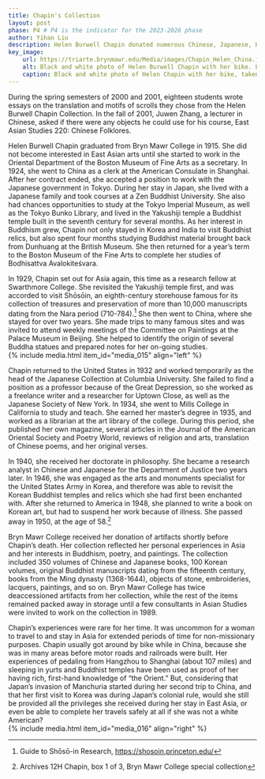 ```yaml
---
title: Chapin's Collection 
layout: post
phase: P4 # P4 is the indicator for the 2023-2026 phase
author: Yihan Liu
description: Helen Burwell Chapin donated numerous Chinese, Japanese, Korean, and Indian artifacts to the college, and she traveled in East Asia for much of her life. Who was she? Why did she donate these items? Where did she get them?
key_image:
    url: https://triarte.brynmawr.edu/Media/images/Chapin_Helen_China.jpg
    alt: Black and white photo of Helen Burwell Chapin with her bike. Landscape of trees and cut down logs in the background.
    caption: Black and white photo of Helen Chapin with her bike, taken during her time in China where she was known to have primarily traveled by cycling. 
---
```

During the spring semesters of 2000 and 2001, eighteen students wrote essays on the translation and motifs of scrolls they chose from the Helen Burwell Chapin Collection. In the fall of 2001, Juwen Zhang, a lecturer in Chinese, asked if there were any objects he could use for his course, East Asian Studies 220: Chinese Folklores. 

Helen Burwell Chapin graduated from Bryn Mawr College in 1915. She did not become interested in East Asian arts until she started to work in the Oriental Department of the Boston Museum of Fine Arts as a secretary. In 1924, she went to China as a clerk at the American Consulate in Shanghai. After her contract ended, she accepted a position to work with the Japanese government in Tokyo. During her stay in Japan, she lived with a Japanese family and took courses at a Zen Buddhist University. She also had chances opportunities to study at the Tokyo Imperial Museum, as well as the Tokyo Bunko Library, and lived in the Yakushiji temple a Buddhist temple built in the seventh century for several months. As her interest in Buddhism grew, Chapin not only stayed in Korea and India to visit Buddhist relics, but also spent four months studying Buddhist material brought back from Dunhuang at the British Museum. She then returned for a year’s term to the Boston Museum of the Fine Arts to complete her studies of Bodhisattva Avalokiteśvara. 
 
In 1929, Chapin set out for Asia again, this time as a research fellow at Swarthmore College. She revisited the Yakushiji temple first, and was accorded to visit Shōsōin, an eighth-century storehouse famous for its collection of treasures and preservation of more than 10,000 manuscripts dating from the Nara period (710-784).[^1]  She then went to China, where she stayed for over two years. She made trips to many famous sites and was invited to attend weekly meetings of the Committee on Paintings at the Palace Museum in Beijing. She helped to identify the origin of several Buddha statues and prepared notes for her on-going studies.   
{% include media.html item_id="media_015" align="left" %}

Chapin returned to the United States in 1932 and worked temporarily as the head of the Japanese Collection at Columbia University. She failed to find a position as a professor because of the Great Depression, so she worked as a freelance writer and a researcher for Uptown Close, as well as the Japanese Society of New York. In 1934, she went to Mills College in California to study and teach. She earned her master’s degree in 1935, and worked as a librarian at the art library of the college. During this period, she published her own magazine, several articles in the Journal of the American Oriental Society and Poetry World, reviews of religion and arts, translation of Chinese poems, and her original verses.  

In 1940, she received her doctorate in philosophy. She became a research analyst in Chinese and Japanese for the Department of Justice two years later. In 1946, she was engaged as the arts and monuments specialist for the United States Army in Korea, and therefore was able to revisit the Korean Buddhist temples and relics which she had first been enchanted with. After she returned to America in 1948, she planned to write a book on Korean art, but had to suspend her work because of illness. She passed away in 1950, at the age of 58.[^2]  

Bryn Mawr College received her donation of artifacts shortly before Chapin’s death. Her collection reflected her personal experiences in Asia and her interests in Buddhism, poetry, and paintings. The collection included 350 volumes of Chinese and Japanese books, 100 Korean volumes, original Buddhist manuscripts dating from the fifteenth century, books from the Ming dynasty (1368-1644), objects of stone, embroideries, lacquers, paintings, and so on. Bryn Mawr College has twice deaccessioned artifacts from her collection, while the rest of the items remained packed away in storage until a few consultants in Asian Studies were invited to work on the collection in 1989. 

Chapin’s experiences were rare for her time. It was uncommon for a woman to travel to and stay in Asia for extended periods of time for non-missionary purposes. Chapin usually got around by bike while in China, because she was in many areas before motor roads and railroads were built. Her experiences of pedaling from Hangzhou to Shanghai (about 107 miles) and sleeping in yurts and Buddhist temples have been used as proof of her having rich, first-hand knowledge of “the Orient.” But, considering that Japan’s invasion of Manchuria started during her second trip to China, and that her first visit to Korea was during Japan’s colonial rule, would she still be provided all the privileges she received during her stay in East Asia, or even be able to complete her travels safely at all if she was not a white American?  
{% include media.html item_id="media_016" align="right" %}
[^1]: Guide to Shōsō-in Research, https://shosoin.princeton.edu/
[^2]: Archives 12H Chapin, box 1 of 3, Bryn Mawr College special collection